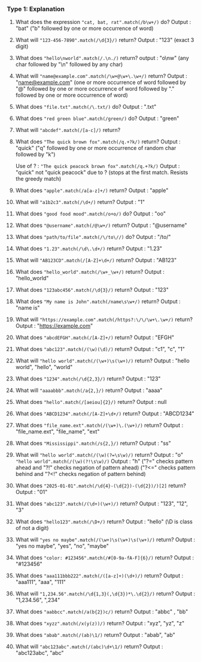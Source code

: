 ### **Type 1: Explanation**

1. What does the expression `"cat, bat, rat".match(/b\w+/)` do?
   Output : "bat"
   ("b" followed by one or more occurrence of word)

2. What will `"123-456-7890".match(/\d{3}/)` return?
   Output : "123"
   (exact 3 digit)

3. What does `"hello\nworld".match(/.\n./)` return?
   output : "o\nw"
   (any char followed by "\n" followed by any char)

4. What will `"name@example.com".match(/\w+@\w+\.\w+/)` return?
   Output : "name@example.com"
   (one or more occurrence of word followed by "@" followed by one or more occurrence of word followed by "." followed by one or more occurrence of word)

5. What does `"file.txt".match(/\.txt/)` do?
   Output : ".txt"

6. What does `"red green blue".match(/green/)` do?
   Output : "green"

7. What will `"abcdef".match(/[a-c]/)` return?
8. What does `"The quick brown fox".match(/q.+?k/)` return?
   Output : "quick"
   ("q" followed by one or more occurrence of random char followed by "k")

   Use of ? : `"The quick peacock brown fox".match(/q.+?k/)`
   Output : "quick" not "quick peacock" due to ?
   (stops at the first match. Resists the greedy match)

9. What does `"apple".match(/a[a-z]+/)` return?
   Output : "apple"

10. What will `"a1b2c3".match(/\d+/)` return?
    Output : "1"

11. What does `"good food mood".match(/o+o/)` do?
    Output : "oo"

12. What does `"@username".match(/@\w+/)` return?
    Output : "@username"

13. What does `"path/to/file".match(/\/to\//)` do?
    Output : "/to/"

14. What does `"1.23".match(/\d\.\d+/)` return?
    Output : "1.23"

15. What will `"AB123CD".match(/[A-Z]+\d+/)` return?
    Output : "AB123"

16. What does `"hello_world".match(/\w+_\w+/)` return?
    Output : "hello_world"

17. What does `"123abc456".match(/\d{3}/)` return?
    Output : "123"

18. What does `"My name is John".match(/name\s\w+/)` return?
    Output : "name is"

19. What will `"https://example.com".match(/https?:\/\/\w+\.\w+/)` return?
    Output : "https://example.com"

20. What does `"abcdEFGH".match(/[A-Z]+/)` return?
    Output : "EFGH"

21. What does `"abc123".match(/(\w)(\d)/)` return?
    Output : "c1", "c", "1"

22. What will `"hello world".match(/(\w+)\s(\w+)/)` return?
    Output : "hello world", "hello", "world"

23. What does `"1234".match(/\d{2,3}/)` return?
    Output : "123"

24. What will `"aaaabbb".match(/a{2,}/)` return?
    Output : "aaaa"

25. What does `"hello".match(/[aeiou]{2}/)` return?
    Output : null

26. What does `"ABCD1234".match(/[A-Z]+\d+/)` return?
    Output : "ABCD1234"

27. What does `"file_name.ext".match(/(\w+)\.(\w+)/)` return?
    Output : "file_name.ext", "file_name", "ext"

28. What does `"Mississippi".match(/s{2,}/)` return?
    Output : "ss"

29. What will `"hello world".match(/(\w)(?=\s\w)/)` return?
    Output : "o"
    `"hello world".match(/(\w)(?!\s\w)/)`
    Output : "h"
    ("?=" checks pattern ahead and "?!" checks negation of pattern ahead)
    ("?<=" checks pattern behind and "?<!" checks negation of pattern behind)

30. What does `"2025-01-01".match(/\d{4}-(\d{2})-(\d{2})/)[2]` return?
    Output : "01"

31. What does `"abc123".match(/(\d+)(\w+)/)` return?
    Output : "123", "12", "3"

32. What does `"hello123".match(/\D+/)` return?
    Output : "hello"
    (\D is class of not a digit)

33. What will `"yes no maybe".match(/(\w+)\s(\w+)\s(\w+)/)` return?
    Output : "yes no maybe", "yes", "no", "maybe"

34. What does `"color: #123456".match(/#[0-9a-fA-F]{6}/)` return?
    Output : "#123456"

35. What does `"aaa111bbb222".match(/([a-z]+)(\d+)/)` return?
    Output : "aaa111", "aaa", "111"

36. What will `"1,234.56".match(/\d{1,3}(,\d{3})*\.\d{2}/)` return?
    Output : "1,234.56", ",234"

37. What does `"aabbcc".match(/a(b{2})c/)` return?
    Output : "abbc" , "bb"

38. What does `"xyzz".match(/x(y(z))/)` return?
    Output : "xyz", "yz", "z"

39. What does `"abab".match(/(ab)\1/)` return?
    Output : "abab", "ab"

40. What will `"abc123abc".match(/(abc)\d+\1/)` return?
    Output : "abc123abc", "abc"

